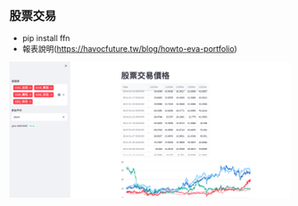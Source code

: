 ## 股票交易
- pip install ffn
- 報表說明(https://havocfuture.tw/blog/howto-eva-portfolio)

![](./images/pic1.png)